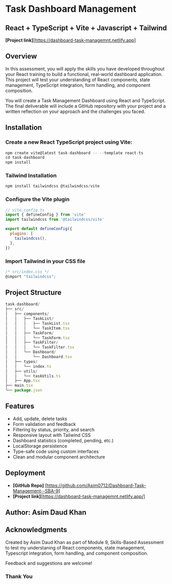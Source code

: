 # Task Dashboard Management 
## React + TypeScript + Vite + Javascript + Tailwind

 **[Project link]**[https://dashboard-task-managemnt.netlify.app]



## Overview
In this assessment, you will apply the skills you have developed throughout your React training to build a functional, real-world dashboard application. This project will test your understanding of React components, state management, TypeScript integration, form handling, and component composition.

You will create a Task Management Dashboard using React and TypeScript. The final deliverable will include a GitHub repository with your project and a written reflection on your approach and the challenges you faced.

## Installation

### Create a new React TypeScript project using Vite:
```js
npm create vite@latest task-dashboard -- --template react-ts
cd task-dashboard
npm install
```

### Tailwind Installation
```js
npm install tailwindcss @tailwindcss/vite
```
### Configure the Vite plugin
```js
// vite.config.ts
import { defineConfig } from 'vite'
import tailwindcss from '@tailwindcss/vite'

export default defineConfig({
  plugins: [
    tailwindcss(),
  ],
})
```
### Import Tailwind in your CSS file
```js
/* src/index.css */
@import "tailwindcss";
```

## Project Structure
```js
task-dashboard/
├── src/
│   ├── components/
│   │   ├── TaskList/
│   │   │   ├── TaskList.tsx
│   │   │   └── TaskItem.tsx
│   │   ├── TaskForm/
│   │   │   └── TaskForm.tsx
│   │   ├── TaskFilter/
│   │   │   └── TaskFilter.tsx
│   │   └── Dashboard/
│   │       └── Dashboard.tsx
│   ├── types/
│   │   └── index.ts
│   ├── utils/
│   │   └── taskUtils.ts
│   ├── App.tsx
├── main.tsx
└── package.json
```
## Features
- Add, update, delete tasks
- Form validation and feedback
- Filtering by status, priority, and search
- Responsive layout with Tailwind CSS
- Dashboard statistics (completed, pending, etc.)
- LocalStorage persistence
- Type-safe code using custom interfaces
- Clean and modular component architecture

## Deployment
- **[GitHub Repo]** [https://github.com/Asim0712/Dashboard-Task-Management--SBA-9]
- **[Project link]**[https://dashboard-task-managemnt.netlify.app/]

## Author:  Asim Daud Khan


## Acknowledgments
Created by Asim Daud Khan as part of Module 9, Skills-Based Assessment to test my understaning of React components, state management, Typescript integration, form handling, and component composition.

Feedback and suggestions are welcome!

### Thank You

